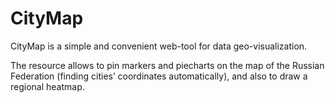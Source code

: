 # CityMap

CityMap is a simple and convenient web-tool for data geo-visualization. 

The resource allows to pin markers and piecharts on the map of the Russian Federation (finding cities’ coordinates automatically), and also to draw a regional heatmap.
